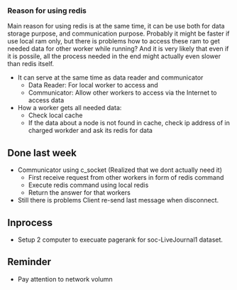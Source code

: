 ### Reason for using redis

Main reason for using redis is at the same time, it can be use both for data storage purpose, and communication purpose. Probably it might be faster if use local ram only, but there is problems how to access these ram to get needed data for other worker while running? And it is very likely that even if it is possile, all the process needed in the end might actually even slower than redis itself.

+ It can serve at the same time as data reader and communicator
  + Data Reader: For local worker to access and 
  + Communicator: Allow other workers to access via the Internet to access data
+ How a worker gets all needed data:
  + Check local cache
  + If the data about a node is not found in cache, check ip address of in charged workder and ask its redis for data

## Done last week

+ Communicator using c_socket (Realized that we dont actually need it)
  + First receive request from other workers in form of redis command
  + Execute redis command using local redis
  + Return the answer for that workers
+ Still there is problems Client re-send last message when disconnect.

## Inprocess

+ Setup 2 computer to execuate pagerank for soc-LiveJournal1 dataset.

## Reminder

+ Pay attention to network volumn


 